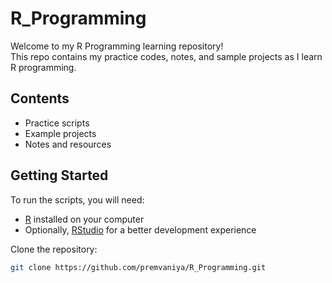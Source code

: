 # R_Programming

Welcome to my R Programming learning repository!  
This repo contains my practice codes, notes, and sample projects as I learn R programming.

## Contents

- Practice scripts
- Example projects
- Notes and resources

## Getting Started

To run the scripts, you will need:

- [R](https://www.r-project.org/) installed on your computer
- Optionally, [RStudio](https://posit.co/download/rstudio-desktop/) for a better development experience

Clone the repository:
```sh
git clone https://github.com/premvaniya/R_Programming.git
